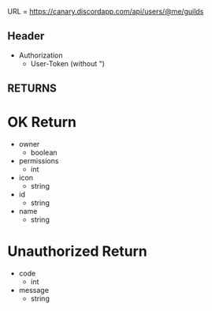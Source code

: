 URL = https://canary.discordapp.com/api/users/@me/guilds

## Header
* Authorization
    * User-Token (without ")
## RETURNS

# OK Return
* owner
    * boolean
* permissions
    * int
* icon
    * string
* id
    * string
* name
    * string

# Unauthorized Return
* code
    * int
* message
    * string